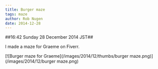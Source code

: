 ```yaml
---
title: Burger maze
tags: maze
author: Rob Nugen
date: 2014-12-28
---
```


##16:42 Sunday 28 December 2014 JST##

I made a maze for Graeme on Fiverr.

[![Burger maze for Graeme](/images/2014/12/thumbs/burger maze.png)](/images/2014/12/burger maze.png)
